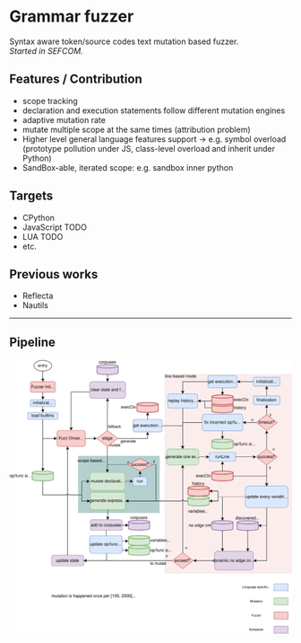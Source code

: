 # Grammar fuzzer

Syntax aware token/source codes text mutation based fuzzer.  
*Started in SEFCOM.*

## Features / Contribution

- scope tracking
- declaration and execution statements follow different mutation engines
- adaptive mutation rate
- mutate multiple scope at the same times (attribution problem)
- Higher level general language features support -> e.g. symbol overload (prototype pollution under JS, class-level overload and inherit under Python)
- SandBox-able, iterated scope: e.g. sandbox inner python

## Targets

- CPython
- JavaScript TODO
- LUA TODO
- etc.

## Previous works

- Reflecta
- Nautils

---

## Pipeline

![pipeline](pipeline.svg)
